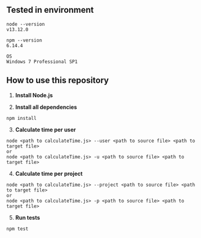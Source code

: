 ## Tested in environment

```
node --version
v13.12.0
```

```
npm --version
6.14.4
```

```
OS
Windows 7 Professional SP1
```

## How to use this repository

1. **Install Node.js**

2. **Install all dependencies**
```
npm install
```

3. **Calculate time per user**
```
node <path to calculateTime.js> --user <path to source file> <path to target file>
or
node <path to calculateTime.js> -u <path to source file> <path to target file>
```

4. **Calculate time per project**
```
node <path to calculateTime.js> --project <path to source file> <path to target file>
or
node <path to calculateTime.js> -p <path to source file> <path to target file>
```

5. **Run tests**
```
npm test
```
